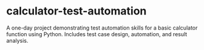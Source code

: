 # calculator-test-automation
A one-day project demonstrating test automation skills for a basic calculator function using Python. Includes test case design, automation, and result analysis.
